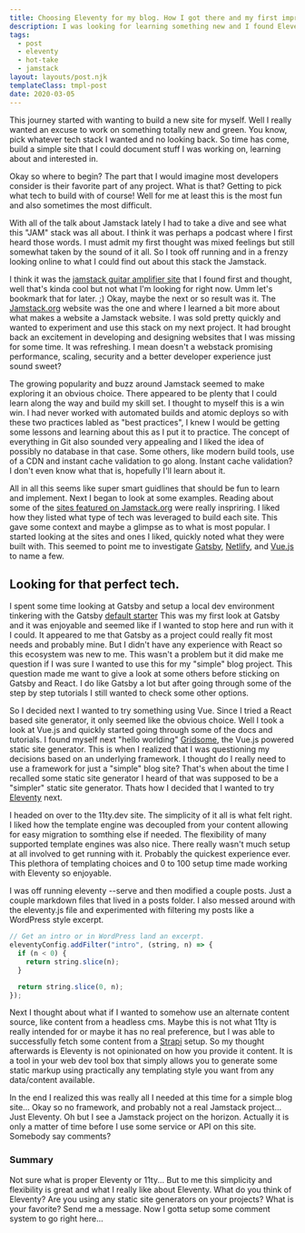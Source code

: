 ```yaml
---
title: Choosing Eleventy for my blog. How I got there and my first impressions.
description: I was looking for learning something new and I found Eleventy. Hot take, I'm enjoying it.
tags:
  - post
  - eleventy
  - hot-take
  - jamstack
layout: layouts/post.njk
templateClass: tmpl-post
date: 2020-03-05
---
```


This journey started with wanting to build a new site for myself. Well I really wanted an excuse to work on something totally new and green. You know, pick whatever tech stack I wanted and no looking back. So time has come, build a simple site that I could document stuff I was working on, learning about and interested in.

Okay so where to begin? The part that I would imagine most developers consider is their favorite part of any project. What is that? Getting to pick what tech to build with of course! Well for me at least this is the most fun and also sometimes the most difficult.

With all of the talk about Jamstack lately I had to take a dive and see what this "JAM" stack was all about. I think it was perhaps a podcast where I first heard those words. I must admit my first thought was mixed feelings but still somewhat taken by the sound of it all. So I took off running and in a frenzy looking online to what I could find out about this stack the Jamstack.

I think it was the [jamstack guitar amplifier site](https://jamstack.io) that I found first and thought, well that's kinda cool but not what I'm looking for right now. Umm let's bookmark that for later. ;) Okay, maybe the next or so result was it. The [Jamstack.org](https://jamstack.org) website was the one and where I learned a bit more about what makes a website a Jamstack website. I was sold pretty quickly and wanted to experiment and use this stack on my next project. It had brought back an excitement in developing and designing websites that I was missing for some time. It was refreshing. I mean doesn't a webstack promising performance, scaling, security and a better developer experience just sound sweet?

The growing popularity and buzz around Jamstack seemed to make exploring it an obvious choice. There appeared to be plenty that I could learn along the way and build my skill set. I thought to myself this is a win win. I had never worked with automated builds and atomic deploys so with these two practices labled as "best practices", I knew I would be getting some lessons and learning about this as I put it to practice. The concept of everything in Git also sounded very appealing and I liked the idea of possibly no database in that case. Some others, like modern build tools, use of a CDN and instant cache validation to go along. Instant cache validation? I don't even know what that is, hopefully I'll learn about it.

All in all this seems like super smart guidlines that should be fun to learn and implement. Next I began to look at some examples. Reading about some of the [sites featured on Jamstack.org](https://jamstack.org/examples/) were really inspriring. I liked how they listed what type of tech was leveraged to build each site. This gave some context and maybe a glimpse as to what is most popular. I started looking at the sites and ones I liked, quickly noted what they were built with. This seemed to point me to investigate [Gatsby](https://www.gatsbyjs.org), [Netlify](https://www.netlify.com), and [Vue.js](https://vuejs.org) to name a few.

## Looking for that perfect tech.

I spent some time looking at Gatsby and setup a local dev environment tinkering with the Gatsby [default starter](https://www.gatsbyjs.org/starters/gatsbyjs/gatsby-starter-default/) This was my first look at Gatsby and it was enjoyable and seemed like if I wanted to stop here and run with it I could. It appeared to me that Gatsby as a project could really fit most needs and probably mine. But I didn't have any experience with React so this ecosystem was new to me. This wasn't a problem but it did make me question if I was sure I wanted to use this for my "simple" blog project. This question made me want to give a look at some others before sticking on Gatsby and React. I do like Gatsby a lot but after going through some of the step by step tutorials I still wanted to check some other options.

So I decided next I wanted to try something using Vue. Since I tried a React based site generator, it only seemed like the obvious choice. Well I took a look at Vue.js and quickly started going through some of the docs and tutorials. I found myself next "hello worlding" [Gridsome](https://gridsome.org/), the Vue.js powered static site generator. This is when I realized that I was questioning my decisions based on an underlying framework. I thought do I really need to use a framework for just a "simple" blog site? That's when about the time I recalled some static site generator I heard of that was supposed to be a "simpler" static site generator. Thats how I decided that I wanted to try [Eleventy](https://www.11ty.dev/) next.

I headed on over to the 11ty.dev site. The simplicity of it all is what felt right. I liked how the template engine was decoupled from your content allowing for easy migration to somthing else if needed. The flexibility of many supported template engines was also nice. There really wasn't much setup at all involved to get running with it. Probably the quickest experience ever. This plethora of templating choices and 0 to 100 setup time made working with Eleventy so enjoyable.

I was off running eleventy --serve and then modified a couple posts. Just a couple markdown files that lived in a posts folder. I also messed around with the eleventy.js file and experimented with filtering my posts like a WordPress style excerpt.

```js
// Get an intro or in WordPress land an excerpt.
eleventyConfig.addFilter("intro", (string, n) => {
  if (n < 0) {
    return string.slice(n);
  }

  return string.slice(0, n);
});
```

Next I thought about what if I wanted to somehow use an alternate content source, like content from a headless cms. Maybe this is not what 11ty is really intended for or maybe it has no real preference, but I was able to successfully fetch some content from a [Strapi](https://www.strapi.io/) setup. So my thought afterwards is Eleventy is not opinionated on how you provide it content. It is a tool in your web dev tool box that simply allows you to generate some static markup using practically any templating style you want from any data/content available.

In the end I realized this was really all I needed at this time for a simple blog site... Okay so no framework, and probably not a real Jamstack project... Just Eleventy. Oh but I see a Jamstack project on the horizon. Actually it is only a matter of time before I use some service or API on this site. Somebody say comments?

### Summary

Not sure what is proper Eleventy or 11ty... But to me this simplicity and flexibility is great and what I really like about Eleventy. What do you think of Eleventy? Are you using any static site generators on your projects? What is your favorite? Send me a message. Now I gotta setup some comment system to go right here...
